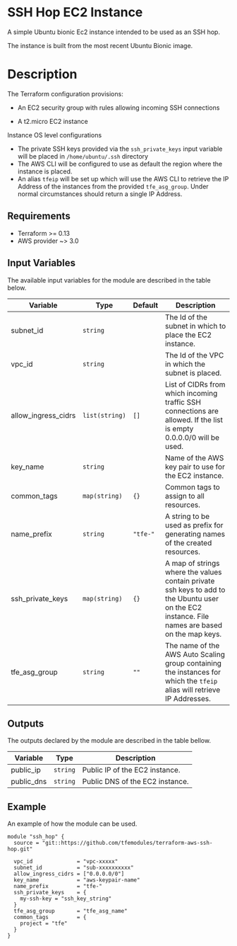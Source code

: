 # SSH Hop EC2 Instance

A simple Ubuntu bionic Ec2 instance intended to be used as an SSH hop.

The instance is built from the most recent Ubuntu Bionic image.

# Description

The Terraform configuration provisions:

  - An EC2 security group with rules allowing incoming SSH connections

  - A t2.micro EC2 instance

Instance OS level configurations 

  - The private SSH keys provided via the  `ssh_private_keys` input variable will be placed in `/home/ubuntu/.ssh` directory
  - The AWS CLI will be configured to use as default the region where the instance is placed.
  - An alias `tfeip` will be set up which will use the AWS CLI to retrieve the IP Address of the instances from the provided `tfe_asg_group`. Under normal circumstances should return a single IP Address.

## Requirements

* Terraform >= 0.13
* AWS provider ~> 3.0

## Input Variables

The available input variables for the module are described in the table below.

| Variable | Type | Default | Description |
| -------- | ---- | ------- | ----------- |
| subnet_id | `string` | | The Id of the subnet in which to place the EC2 instance. |
| vpc_id | `string` | | The Id of the VPC in which the subnet is placed. |
| allow_ingress_cidrs | `list(string)` | `[]` | List of CIDRs from which incoming traffic SSH connections are allowed. If the list is empty 0.0.0.0/0 will be used. |
| key_name | `string` | | Name of the AWS key pair to use for the EC2 instance. |
| common_tags | `map(string)` | `{}` | Common tags to assign to all resources. |
| name_prefix | `string` | `"tfe-"` | A string to be used as prefix for generating names of the created resources. |
| ssh_private_keys | `map(string)` | `{}` | A map of strings where the values contain private ssh keys to add to the Ubuntu user on the EC2 instance. File names are based on the map keys. |
| tfe_asg_group | `string` | `""` | The name of the AWS Auto Scaling group containing the instances for which the `tfeip` alias will retrieve IP Addresses. |

## Outputs 

The outputs declared by the module are described in the table bellow.

| Variable | Type | Description |
| -------- | ---- | ----------- |
| public_ip | `string` | Public IP of the EC2 instance. |
| public_dns | `string` | Public DNS of the EC2 instance. |

## Example

An example of how the module can be used.

```hcl
module "ssh_hop" {
  source = "git::https://github.com/tfemodules/terraform-aws-ssh-hop.git"

  vpc_id              = "vpc-xxxxx"
  subnet_id           = "sub-xxxxxxxxxx"
  allow_ingress_cidrs = ["0.0.0.0/0"]
  key_name            = "aws-keypair-name"
  name_prefix         = "tfe-"
  ssh_private_keys    = {
    my-ssh-key = "ssh_key_string"
  }
  tfe_asg_group       = "tfe_asg_name"
  common_tags         = {
    project = "tfe"
  }
} 
```
